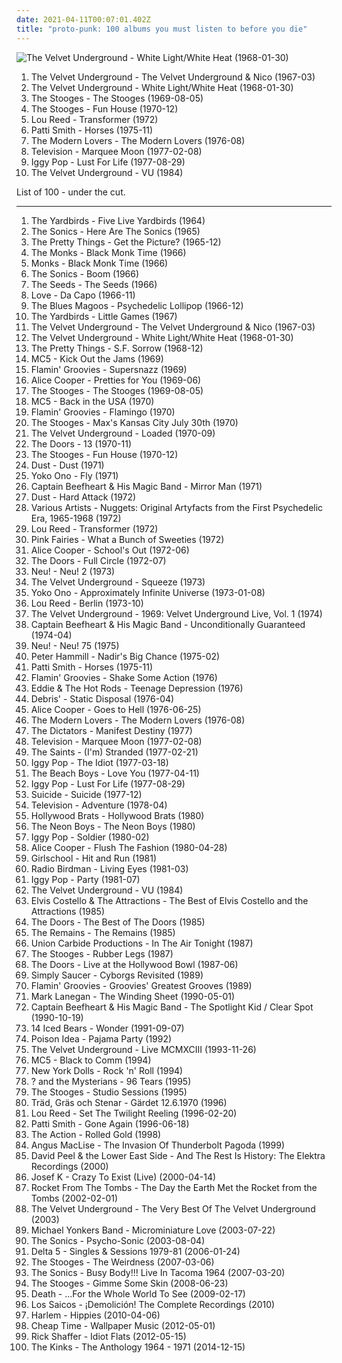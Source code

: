 ```yaml
---
date: 2021-04-11T00:07:01.402Z
title: "proto-punk: 100 albums you must listen to before you die"
---
```

![The Velvet Underground - White Light&#x2F;White Heat (1968-01-30)](http://coverartarchive.org/release/cad3294a-3ea9-3e0e-a426-fe9862571e34/15465460977-500.jpg "The Velvet Underground - White Light/White Heat (1968-01-30)")
<ol class="albums">
<li data-cover="http://coverartarchive.org/release/e2820d3f-bf0f-440f-b327-0a9c32e280d8/11733996765-500.jpg" data-tags="60s, rock, classic rock" role="button">The Velvet Underground - The Velvet Underground & Nico (1967-03)</li>
<li data-cover="http://coverartarchive.org/release/cad3294a-3ea9-3e0e-a426-fe9862571e34/15465460977-500.jpg" data-tags="proto-punk, 60s, rock, noise rock" role="button">The Velvet Underground - White Light/White Heat (1968-01-30)</li>
<li data-cover="http://coverartarchive.org/release/9259cb58-e233-4162-acb1-e739ff102568/1487674182-500.jpg" data-tags="garage rock" role="button">The Stooges - The Stooges (1969-08-05)</li>
<li data-cover="https://img.discogs.com/B_XQsc3AzhCIkH9DWzEyhbBZ0V4=/fit-in/600x594/filters:strip_icc():format(jpeg):mode_rgb():quality(90)/discogs-images/R-379038-1224357901.jpeg.jpg" data-tags="proto-punk, garage rock, 70s" role="button">The Stooges - Fun House (1970-12)</li>
<li data-cover="https://img.discogs.com/3OgnlZKNZ7-mZooFLllAA3hHYIA=/fit-in/500x500/filters:strip_icc():format(jpeg):mode_rgb():quality(90)/discogs-images/R-3635183-1338244251-7631.jpeg.jpg" data-tags="70s, rock, glam rock" role="button">Lou Reed - Transformer (1972)</li>
<li data-cover="http://coverartarchive.org/release/68a6756e-1c96-4590-9cbf-aa07696cba5e/3714201314-500.jpg" data-tags="rock, punk, 70s" role="button">Patti Smith - Horses (1975-11)</li>
<li data-cover="http://coverartarchive.org/release/06ab427b-06b4-482a-90c3-4981c294eadd/11939995493-500.jpg" data-tags="proto-punk, 70s" role="button">The Modern Lovers - The Modern Lovers (1976-08)</li>
<li data-cover="http://coverartarchive.org/release/5fb363d1-3bee-44ce-acfc-43fdb0d7c4aa/2761546755-500.jpg" data-tags="post-punk, 70s" role="button">Television - Marquee Moon (1977-02-08)</li>
<li data-cover="http://coverartarchive.org/release/e2cb1fb9-7117-4dae-9b40-9e5480301b9e/1499761435-500.jpg" data-tags="rock, 70s, punk rock" role="button">Iggy Pop - Lust For Life (1977-08-29)</li>
<li data-cover="http://coverartarchive.org/release/a2af3c5e-fb92-484f-851f-d26b27770d8b/15137212906-500.jpg" data-tags="classic rock, rock" role="button">The Velvet Underground - VU (1984)</li>
</ol>
List of 100 - under the cut.
<!-- more -->

_________________

<ol class="albums">
<li data-cover="https://img.discogs.com/-Qb3fR5oGYrJyaqvEBvznK_l7dA=/fit-in/600x594/filters:strip_icc():format(jpeg):mode_rgb():quality(90)/discogs-images/R-3877251-1347790095-2316.jpeg.jpg" data-tags="60s" role="button">
The Yardbirds - Five Live Yardbirds (1964)
</li>
<li data-cover="https://img.discogs.com/HLrxClv2IKZdaUuJsl2AMAqWWAY=/fit-in/589x600/filters:strip_icc():format(jpeg):mode_rgb():quality(90)/discogs-images/R-1044246-1306912408.jpeg.jpg" data-tags="garage rock, 60s" role="button">
The Sonics - Here Are The Sonics (1965)
</li>
<li data-cover="http://coverartarchive.org/release/753972e7-efc6-40ac-81fd-c821f246b19a/11923836402-500.jpg" data-tags="psychedelic, 60s" role="button">
The Pretty Things - Get the Picture? (1965-12)
</li>
<li data-cover="http://coverartarchive.org/release/7663b84e-2337-4f60-9842-10f6a9daed5d/11261431522-500.jpg" data-tags="garage rock, proto-punk, 60s" role="button">
The Monks - Black Monk Time (1966)
</li>
<li data-cover="http://coverartarchive.org/release/b2cc0dd8-3b30-4a42-a66d-e6e5c1e35808/9232308345-500.jpg" data-tags="proto-punk" role="button">
Monks - Black Monk Time (1966)
</li>
<li data-cover="http://coverartarchive.org/release/a6e36357-8bdc-4082-a39b-7221cf3d81c7/3370069882-500.jpg" data-tags="garage rock" role="button">
The Sonics - Boom (1966)
</li>
<li data-cover="http://coverartarchive.org/release/22862a47-2b63-4364-a00d-d38aa7cef4cd/4087870823-500.jpg" data-tags="garage rock, psychedelic" role="button">
The Seeds - The Seeds (1966)
</li>
<li data-cover="http://coverartarchive.org/release/58713cce-6dec-409a-b674-f30050f6fb82/5949082744-500.jpg" data-tags="psychedelic, 60s" role="button">
Love - Da Capo (1966-11)
</li>
<li data-cover="http://coverartarchive.org/release/93c4cc87-0ade-46c5-ba36-3c53adbc990b/16555915248-500.jpg" data-tags="psychedelic, 60s" role="button">
The Blues Magoos - Psychedelic Lollipop (1966-12)
</li>
<li data-cover="https://img.discogs.com/gQPgAbsUi6kH_y8KXsLN5Az47z0=/fit-in/600x599/filters:strip_icc():format(jpeg):mode_rgb():quality(90)/discogs-images/R-3789140-1344467788-2842.jpeg.jpg" data-tags="classic rock, 60s, rock, psychedelic, blues rock" role="button">
The Yardbirds - Little Games (1967)
</li>
<li data-cover="http://coverartarchive.org/release/e2820d3f-bf0f-440f-b327-0a9c32e280d8/11733996765-500.jpg" data-tags="60s, rock, classic rock" role="button">
The Velvet Underground - The Velvet Underground & Nico (1967-03)
</li>
<li data-cover="http://coverartarchive.org/release/cad3294a-3ea9-3e0e-a426-fe9862571e34/15465460977-500.jpg" data-tags="proto-punk, 60s, rock, noise rock" role="button">
The Velvet Underground - White Light/White Heat (1968-01-30)
</li>
<li data-cover="https://img.discogs.com/b-OAqmYv7bJaABfaCVF1edZ5JYU=/fit-in/300x298/filters:strip_icc():format(jpeg):mode_rgb():quality(90)/discogs-images/R-1085991-1190981637.jpeg.jpg" data-tags="psychedelic" role="button">
The Pretty Things - S.F. Sorrow (1968-12)
</li>
<li data-cover="http://coverartarchive.org/release/22f5e15f-7214-4caf-a6ce-9f6e0188a817/17000877457-500.jpg" data-tags="garage rock" role="button">
MC5 - Kick Out the Jams (1969)
</li>
<li data-cover="https://img.discogs.com/IQORfLRGbH2Nj1eP3iQGZ390c9M=/fit-in/349x351/filters:strip_icc():format(jpeg):mode_rgb():quality(90)/discogs-images/R-4552715-1368171911-9252.jpeg.jpg" data-tags="classic rock, power pop, garage rock, fancy album covers, cartoon album covers" role="button">
Flamin' Groovies - Supersnazz (1969)
</li>
<li data-cover="http://coverartarchive.org/release/d9a315a8-0195-3361-bdd4-897cda5fc1a6/9259341378-500.jpg" data-tags="psychedelic rock, hard rock, classic rock, rock" role="button">
Alice Cooper - Pretties for You (1969-06)
</li>
<li data-cover="http://coverartarchive.org/release/9259cb58-e233-4162-acb1-e739ff102568/1487674182-500.jpg" data-tags="garage rock" role="button">
The Stooges - The Stooges (1969-08-05)
</li>
<li data-cover="http://coverartarchive.org/release/1cb803b5-a446-48c5-a2d3-bd76be8820df/25111616371-500.jpg" data-tags="garage rock" role="button">
MC5 - Back in the USA (1970)
</li>
<li data-cover="http://coverartarchive.org/release/09487d3d-99d8-4ed2-8d0b-9ffce036fd01/13366801462-500.jpg" data-tags="studies, garage, rock and roll, proto-punk, pixies palace basement, rockitxten" role="button">
Flamin' Groovies - Flamingo (1970)
</li>
<li data-cover="https://img.discogs.com/9wjVre37-ssKR6cnY0p92pYXYjY=/fit-in/600x609/filters:strip_icc():format(jpeg):mode_rgb():quality(90)/discogs-images/R-3637215-1577301990-3224.jpeg.jpg" data-tags="classic rock, heavy metal, hard rock, punk rock, garage rock, glam rock, proto-punk, 70s hard rock, proto metal, proto punk, proto-metal, 70s heavy metal, 70s glam rock, maxs kansas city" role="button">
The Stooges - Max's Kansas City July 30th (1970)
</li>
<li data-cover="http://coverartarchive.org/release/3645588f-cdcf-4746-97ac-da059d332010/4529718708-500.jpg" data-tags="70s, classic rock" role="button">
The Velvet Underground - Loaded (1970-09)
</li>
<li data-cover="http://coverartarchive.org/release/830252e7-b6c1-4814-bd97-4504b8e84af0/13531915117-500.jpg" data-tags="60s, compilation" role="button">
The Doors - 13 (1970-11)
</li>
<li data-cover="https://img.discogs.com/B_XQsc3AzhCIkH9DWzEyhbBZ0V4=/fit-in/600x594/filters:strip_icc():format(jpeg):mode_rgb():quality(90)/discogs-images/R-379038-1224357901.jpeg.jpg" data-tags="proto-punk, garage rock, 70s" role="button">
The Stooges - Fun House (1970-12)
</li>
<li data-cover="https://img.discogs.com/Gm-UUVHe6oXdbrqqxuroD3igsOI=/fit-in/600x596/filters:strip_icc():format(jpeg):mode_rgb():quality(90)/discogs-images/R-4285792-1518860728-6237.jpeg.jpg" data-tags="hard rock" role="button">
Dust - Dust (1971)
</li>
<li data-cover="http://coverartarchive.org/release/ec38019b-fd6f-4697-8a27-b5a154aee7e8/20234920694-500.jpg" data-tags="experimental, avant-garde" role="button">
Yoko Ono - Fly (1971)
</li>
<li data-cover="http://coverartarchive.org/release/3e335ee5-ad12-45f6-89f0-7781c173f7fc/21730334418-500.jpg" data-tags="rock, classic, 70s, alternative, experimental, progressive rock, blues-rock, blues, psychedelic, avant garde, american, proto-punk, captain beefheart, only the best, underrated and overlooked, glorious vocals, c beefheart" role="button">
Captain Beefheart & His Magic Band - Mirror Man (1971)
</li>
<li data-cover="http://coverartarchive.org/release/5d73bb2c-f136-465c-bb54-a9978cae16df/15359722968-500.jpg" data-tags="classic rock, hard rock" role="button">
Dust - Hard Attack (1972)
</li>
<li data-cover="https://img.discogs.com/A35-h0vFiOrgR6z_80vehOgPEQU=/fit-in/600x600/filters:strip_icc():format(jpeg):mode_rgb():quality(90)/discogs-images/R-16584804-1608638308-7773.jpeg.jpg" data-tags="60s, garage rock, proto-punk" role="button">
Various Artists - Nuggets: Original Artyfacts from the First Psychedelic Era, 1965-1968 (1972)
</li>
<li data-cover="https://img.discogs.com/3OgnlZKNZ7-mZooFLllAA3hHYIA=/fit-in/500x500/filters:strip_icc():format(jpeg):mode_rgb():quality(90)/discogs-images/R-3635183-1338244251-7631.jpeg.jpg" data-tags="70s, rock, glam rock" role="button">
Lou Reed - Transformer (1972)
</li>
<li data-cover="https://img.discogs.com/hKoO7p9Zrhba-bSyRiyDD3T_ObQ=/fit-in/512x512/filters:strip_icc():format(jpeg):mode_rgb():quality(90)/discogs-images/R-1341672-1211146251.gif.jpg" data-tags="hard rock, progressive rock, psychedelic rock, rock 'n' roll, proto-punk, winewomensong" role="button">
Pink Fairies - What a Bunch of Sweeties (1972)
</li>
<li data-cover="http://coverartarchive.org/release/e28b9cba-289e-47a8-a8c0-8bf5c0c93f19/3987340872-500.jpg" data-tags="hard rock, classic rock" role="button">
Alice Cooper - School's Out (1972-06)
</li>
<li data-cover="http://coverartarchive.org/release/ce1d3c09-9f63-3853-b8d8-7453e3c93271/5909851552-500.jpg" data-tags="70s" role="button">
The Doors - Full Circle (1972-07)
</li>
<li data-cover="https://img.discogs.com/Wu1PJVoRMa21NUaTwVgpUxlyYGA=/fit-in/600x926/filters:strip_icc():format(jpeg):mode_rgb():quality(90)/discogs-images/R-13016021-1582540082-2550.jpeg.jpg" data-tags="krautrock" role="button">
Neu! - Neu! 2 (1973)
</li>
<li data-cover="http://coverartarchive.org/release/238392f6-d02f-4467-ba65-387f1f303563/22902543370-500.jpg" data-tags="doug yule, faux velvet underground" role="button">
The Velvet Underground - Squeeze (1973)
</li>
<li data-cover="https://img.discogs.com/-oFtRwyCdDOBC6doUIdUG2kF0rA=/fit-in/600x597/filters:strip_icc():format(jpeg):mode_rgb():quality(90)/discogs-images/R-1712230-1590076878-9814.jpeg.jpg" data-tags="dance, avant garde, psychedelic rock, proto-punk, protopunk, nancykitten all-time favourite albums, bfr" role="button">
Yoko Ono - Approximately Infinite Universe (1973-01-08)
</li>
<li data-cover="http://coverartarchive.org/release/1bbac75e-ce53-4508-9096-54415e9a1177/4584669129-500.jpg" data-tags="70s" role="button">
Lou Reed - Berlin (1973-10)
</li>
<li data-cover="https://img.discogs.com/GHTP4nIYLB4ibAJqp3cgROJFrs8=/fit-in/350x364/filters:strip_icc():format(jpeg):mode_rgb():quality(90)/discogs-images/R-5970404-1407699748-3782.jpeg.jpg" data-tags="70s, proto-punk" role="button">
The Velvet Underground - 1969: Velvet Underground Live, Vol. 1 (1974)
</li>
<li data-cover="https://img.discogs.com/28415784b9210344a4a62ec6cd31adb2d01b3637/images/spacer.gif" data-tags="progressive rock, blues, psychedelic" role="button">
Captain Beefheart & His Magic Band - Unconditionally Guaranteed (1974-04)
</li>
<li data-cover="http://coverartarchive.org/release/c1fa3fc4-5a73-3449-9abe-9c2f38e7b22e/23187067210-500.jpg" data-tags="krautrock" role="button">
Neu! - Neu! 75 (1975)
</li>
<li data-cover="https://img.discogs.com/4YincA5GiUpYRyCSQ78b-amMwSQ=/fit-in/600x607/filters:strip_icc():format(jpeg):mode_rgb():quality(90)/discogs-images/R-7892014-1515600506-6062.jpeg.jpg" data-tags="proto-punk" role="button">
Peter Hammill - Nadir's Big Chance (1975-02)
</li>
<li data-cover="http://coverartarchive.org/release/68a6756e-1c96-4590-9cbf-aa07696cba5e/3714201314-500.jpg" data-tags="rock, punk, 70s" role="button">
Patti Smith - Horses (1975-11)
</li>
<li data-cover="https://img.discogs.com/qJVThRxRZXFjSxQSVp7kKDw8NU4=/fit-in/600x600/filters:strip_icc():format(jpeg):mode_rgb():quality(90)/discogs-images/R-1971290-1391195073-4180.jpeg.jpg" data-tags="classic rock" role="button">
Flamin' Groovies - Shake Some Action (1976)
</li>
<li data-cover="https://img.discogs.com/qlSYMOTiQJ_M3Y8USlRmTkUrje0=/fit-in/600x590/filters:strip_icc():format(jpeg):mode_rgb():quality(90)/discogs-images/R-1960857-1274010731.jpeg.jpg" data-tags="new wave, proto-punk, pub rock" role="button">
Eddie & The Hot Rods - Teenage Depression (1976)
</li>
<li data-cover="https://img.discogs.com/yI6Z09DmSyrpxvyOb5pkixlTnoA=/fit-in/352x353/filters:strip_icc():format(jpeg):mode_rgb():quality(90)/discogs-images/R-1246515-1203485861.gif.jpg" data-tags="alternative, experimental, experimental rock, avant-garde, art rock, glam rock, art punk, proto-punk" role="button">
Debris' - Static Disposal (1976-04)
</li>
<li data-cover="https://img.discogs.com/EOV6DoffVVHUbw4k_O5MkcqUdgI=/fit-in/498x500/filters:strip_icc():format(jpeg):mode_rgb():quality(90)/discogs-images/R-663786-1290619664.jpeg.jpg" data-tags="rock, classic rock" role="button">
Alice Cooper - Goes to Hell (1976-06-25)
</li>
<li data-cover="http://coverartarchive.org/release/06ab427b-06b4-482a-90c3-4981c294eadd/11939995493-500.jpg" data-tags="proto-punk, 70s" role="button">
The Modern Lovers - The Modern Lovers (1976-08)
</li>
<li data-cover="http://coverartarchive.org/release/592a8527-c3b0-42fe-bf4f-58cd16e5e5ff/24589346521-500.jpg" data-tags="garage rock, proto-punk, iveldie best of 1977" role="button">
The Dictators - Manifest Destiny (1977)
</li>
<li data-cover="http://coverartarchive.org/release/5fb363d1-3bee-44ce-acfc-43fdb0d7c4aa/2761546755-500.jpg" data-tags="post-punk, 70s" role="button">
Television - Marquee Moon (1977-02-08)
</li>
<li data-cover="https://img.discogs.com/3tqMjgDKEUbMFk3ge3GAdBBAX_o=/fit-in/600x601/filters:strip_icc():format(jpeg):mode_rgb():quality(90)/discogs-images/R-2963994-1443996119-6003.jpeg.jpg" data-tags="punk, punk rock" role="button">
The Saints - (I'm) Stranded (1977-02-21)
</li>
<li data-cover="http://coverartarchive.org/release/31881496-3666-3b76-bdda-b24db24178ae/23464146422-500.jpg" data-tags="post-punk" role="button">
Iggy Pop - The Idiot (1977-03-18)
</li>
<li data-cover="http://coverartarchive.org/release/9963037c-06ec-4067-8095-0a93332db3e7/8726052762-500.jpg" data-tags="new wave, synthpop, proto-punk, brian wilson, proto-synthpop, av club permanent records, the world would be unbearable without it, happy as fuck" role="button">
The Beach Boys - Love You (1977-04-11)
</li>
<li data-cover="http://coverartarchive.org/release/e2cb1fb9-7117-4dae-9b40-9e5480301b9e/1499761435-500.jpg" data-tags="rock, 70s, punk rock" role="button">
Iggy Pop - Lust For Life (1977-08-29)
</li>
<li data-cover="http://coverartarchive.org/release/b1eb1417-9ba7-4579-8767-f97576021c37/14840216501-500.jpg" data-tags="experimental, electronic, electropunk" role="button">
Suicide - Suicide (1977-12)
</li>
<li data-cover="http://coverartarchive.org/release/5cc90116-6833-4271-8477-42fb5fbee846/20706339769-500.jpg" data-tags="post-punk" role="button">
Television - Adventure (1978-04)
</li>
<li data-cover="http://coverartarchive.org/release/502c3bc5-69be-435f-bec7-9d5d0c23be89/1051898179-500.jpg" data-tags="70s, london, england, glam rock, proto-punk, glam punk, 1970s, united kingdom" role="button">
Hollywood Brats - Hollywood Brats (1980)
</li>
<li data-cover="https://img.discogs.com/e_l0DBbwvYkP8V7UPe90Y_KExyc=/fit-in/600x604/filters:strip_icc():format(jpeg):mode_rgb():quality(90)/discogs-images/R-10476612-1498234719-9415.jpeg.jpg" data-tags="punk, lo-fi, garage rock, garage, proto-punk, bootleg, tremolo radio" role="button">
The Neon Boys - The Neon Boys (1980)
</li>
<li data-cover="http://coverartarchive.org/release/e0b9172e-8abe-4131-b208-0eec90d81411/6357317309-500.jpg" data-tags="conservative, punk" role="button">
Iggy Pop - Soldier (1980-02)
</li>
<li data-cover="https://img.discogs.com/QHIDaVKPoPNPK_S_2Qub4ys6qkw=/fit-in/600x556/filters:strip_icc():format(jpeg):mode_rgb():quality(90)/discogs-images/R-3028465-1331038657.jpeg.jpg" data-tags="classic rock, rock, hard rock, 80s, new wave" role="button">
Alice Cooper - Flush The Fashion (1980-04-28)
</li>
<li data-cover="https://img.discogs.com/toeDEPs2bMvgWN0N0AU1Afk_V-I=/fit-in/600x450/filters:strip_icc():format(jpeg):mode_rgb():quality(90)/discogs-images/R-5268103-1521665807-4054.jpeg.jpg" data-tags="heavy metal, nwobhm, hard rock" role="button">
Girlschool - Hit and Run (1981)
</li>
<li data-cover="http://coverartarchive.org/release/8dd72b37-3066-4bf1-9a55-eaae80f45474/29001786139-500.jpg" data-tags="proto-punk, garage punk, itunes, iveldie best of 1981" role="button">
Radio Birdman - Living Eyes (1981-03)
</li>
<li data-cover="http://coverartarchive.org/release/6d56f6b2-2913-3ec4-af22-06084d0cc28f/12601062710-500.jpg" data-tags="rock" role="button">
Iggy Pop - Party (1981-07)
</li>
<li data-cover="http://coverartarchive.org/release/a2af3c5e-fb92-484f-851f-d26b27770d8b/15137212906-500.jpg" data-tags="classic rock, rock" role="button">
The Velvet Underground - VU (1984)
</li>
<li data-cover="http://coverartarchive.org/release/ec8d69a9-e9b4-4690-9af6-3200ce5d6751/5319104284-500.jpg" data-tags="classic rock" role="button">
Elvis Costello & The Attractions - The Best of Elvis Costello and the Attractions (1985)
</li>
<li data-cover="https://img.discogs.com/fFEJ6AJ-UUlkXDMBnTn2PULqNxE=/fit-in/600x543/filters:strip_icc():format(jpeg):mode_rgb():quality(90)/discogs-images/R-397370-1604657610-1339.jpeg.jpg" data-tags="classic rock" role="button">
The Doors - The Best of The Doors (1985)
</li>
<li data-cover="http://coverartarchive.org/release/570473fd-bf88-4237-8bbb-38c17e046c46/28758486936-500.jpg" data-tags="garage rock" role="button">
The Remains - The Remains (1985)
</li>
<li data-cover="https://img.discogs.com/9puOmOSNshZZY6ou2La4FuNqeyk=/fit-in/600x598/filters:strip_icc():format(jpeg):mode_rgb():quality(90)/discogs-images/R-1161974-1214666265.jpeg.jpg" data-tags="garage rock, swedish" role="button">
Union Carbide Productions - In The Air Tonight (1987)
</li>
<li data-cover="https://img.discogs.com/B_XQsc3AzhCIkH9DWzEyhbBZ0V4=/fit-in/600x594/filters:strip_icc():format(jpeg):mode_rgb():quality(90)/discogs-images/R-379038-1224357901.jpeg.jpg" data-tags="proto-punk, proto punk" role="button">
The Stooges - Rubber Legs (1987)
</li>
<li data-cover="http://coverartarchive.org/release/527773ff-bc0e-445c-8df3-618ac8b3993c/1536925265-500.jpg" data-tags="live" role="button">
The Doors - Live at the Hollywood Bowl (1987-06)
</li>
<li data-cover="https://img.discogs.com/GW162sGjuvEDkyUbsdnlRxhTxa0=/fit-in/170x170/filters:strip_icc():format(jpeg):mode_rgb():quality(90)/discogs-images/R-1046717-1187804998.jpeg.jpg" data-tags="psychedelic rock, garage" role="button">
Simply Saucer - Cyborgs Revisited (1989)
</li>
<li data-cover="https://img.discogs.com/vfu4aPEmTYtMUjnzuQPioYaM3eU=/fit-in/600x600/filters:strip_icc():format(jpeg):mode_rgb():quality(90)/discogs-images/R-16693092-1609287992-8281.jpeg.jpg" data-tags="classic rock" role="button">
Flamin' Groovies - Groovies' Greatest Grooves (1989)
</li>
<li data-cover="http://coverartarchive.org/release/723fa46a-628d-44c9-8e22-8fba5ba44c6c/2947394304-500.jpg" data-tags="rock, 90s" role="button">
Mark Lanegan - The Winding Sheet (1990-05-01)
</li>
<li data-cover="http://coverartarchive.org/release/ae4ac020-ee1f-4e78-80cb-a72f8c030054/25083210194-500.jpg" data-tags="blues" role="button">
Captain Beefheart & His Magic Band - The Spotlight Kid / Clear Spot (1990-10-19)
</li>
<li data-cover="http://coverartarchive.org/release/b67605a1-0455-455e-b370-7c33a8967d4a/28300493886-500.jpg" data-tags="pop, british, twee pop, shoegaze, 90s, proto-punk, c86" role="button">
14 Iced Bears - Wonder (1991-09-07)
</li>
<li data-cover="https://img.discogs.com/IDYHoQzDlgG64I1UdsAeP6AcYXk=/fit-in/300x294/filters:strip_icc():format(jpeg):mode_rgb():quality(90)/discogs-images/R-1069598-1189799594.jpeg.jpg" data-tags="hardcore, garage, proto-punk, rock'n'roll" role="button">
Poison Idea - Pajama Party (1992)
</li>
<li data-cover="http://coverartarchive.org/release/696d1e87-ad32-4821-a5ff-2fdd95f6b8d1/8015502307-500.jpg" data-tags="the velvet underground" role="button">
The Velvet Underground - Live MCMXCIII (1993-11-26)
</li>
<li data-cover="https://img.discogs.com/YUvIq3iNuFf82mAVGrjW5FIF43I=/fit-in/600x602/filters:strip_icc():format(jpeg):mode_rgb():quality(90)/discogs-images/R-3500648-1469148217-4160.jpeg.jpg" data-tags="60s" role="button">
MC5 - Black to Comm (1994)
</li>
<li data-cover="http://coverartarchive.org/release/7c5b3d96-8108-44c7-ad83-d8cb790ad821/26350510586-500.jpg" data-tags="rock, classic, glam rock, proto-punk, fuzzy guitar goodness, paredes de coura 2007, drunk tank singalong tune, lock n lorr" role="button">
New York Dolls - Rock 'n' Roll (1994)
</li>
<li data-cover="http://coverartarchive.org/release/a8fff4a7-3f3c-4027-b13a-b0f51b40af24/22145029461-500.jpg" data-tags="garage rock" role="button">
? and the Mysterians - 96 Tears (1995)
</li>
<li data-cover="http://coverartarchive.org/release/b8a7408a-01a9-4a10-a699-bb7446fd57d1/8067062041-500.jpg" data-tags="classic rock, heavy metal, hard rock, punk rock, garage rock, glam rock, proto-punk, 70s hard rock, proto metal, proto punk, proto-metal, 70s heavy metal, 70s glam rock" role="button">
The Stooges - Studio Sessions (1995)
</li>
<li data-cover="http://coverartarchive.org/release/aa11a0a5-d91b-4daf-9f07-7ab71ad54401/9551953175-500.jpg" data-tags="experimental rock, proto-punk, jam bands" role="button">
Träd, Gräs och Stenar - Gärdet 12.6.1970 (1996)
</li>
<li data-cover="http://coverartarchive.org/release/94d5c090-1299-4434-9d4a-4b4460f931d2/21078020121-500.jpg" data-tags="rock, 90s" role="button">
Lou Reed - Set The Twilight Reeling (1996-02-20)
</li>
<li data-cover="http://coverartarchive.org/release/888bc005-3878-4054-b548-75ca8bdfe801/3774205017-500.jpg" data-tags="90s, rock, patti smith" role="button">
Patti Smith - Gone Again (1996-06-18)
</li>
<li data-cover="http://coverartarchive.org/release/4b411121-4a41-4032-9e1f-ae7c3ce15328/10916053750-500.jpg" data-tags="60s" role="button">
The Action - Rolled Gold (1998)
</li>
<li data-cover="https://img.discogs.com/X-2Ft9SS0UK6Gsgq-E7YyhKBe08=/fit-in/594x600/filters:strip_icc():format(jpeg):mode_rgb():quality(90)/discogs-images/R-440194-1256893055.jpeg.jpg" data-tags="experimental, drone, fluxus, freak out" role="button">
Angus MacLise - The Invasion Of Thunderbolt Pagoda (1999)
</li>
<li data-cover="https://img.discogs.com/Z3e_i_mMEakC_nEb9yuB6tizeL4=/fit-in/600x607/filters:strip_icc():format(jpeg):mode_rgb():quality(90)/discogs-images/R-1322000-1437819479-1156.jpeg.jpg" data-tags="proto-punk, hippie, hippy, pothead" role="button">
David Peel & the Lower East Side - And The Rest Is History: The Elektra Recordings (2000)
</li>
<li data-cover="https://img.discogs.com/11BoLcad0YxQOtlgBbET5R6KHsA=/fit-in/400x397/filters:strip_icc():format(jpeg):mode_rgb():quality(90)/discogs-images/R-1380615-1222407511.jpeg.jpg" data-tags="new wave, post-punk, proto-punk" role="button">
Josef K - Crazy To Exist (Live) (2000-04-14)
</li>
<li data-cover="http://coverartarchive.org/release/53f404d4-2d22-4ffa-9af8-cccba8bdc3c3/14521210692-500.jpg" data-tags="proto-punk, garage rock" role="button">
Rocket From The Tombs - The Day the Earth Met the Rocket from the Tombs (2002-02-01)
</li>
<li data-cover="http://coverartarchive.org/release/5a7eccff-573d-4278-bbc6-24fa3867a673/21784061086-500.jpg" data-tags="rock" role="button">
The Velvet Underground - The Very Best Of The Velvet Underground (2003)
</li>
<li data-cover="https://img.discogs.com/z11teWNjH4-8MqO0AZcqkOss4I8=/fit-in/600x597/filters:strip_icc():format(jpeg):mode_rgb():quality(90)/discogs-images/R-925463-1379517432-8676.jpeg.jpg" data-tags="psychedelic, psychedelic rock, proto-punk" role="button">
Michael Yonkers Band - Microminiature Love (2003-07-22)
</li>
<li data-cover="http://coverartarchive.org/release/dfe679d2-f250-420c-b04d-138f72ab60e1/11013234877-500.jpg" data-tags="garage rock" role="button">
The Sonics - Psycho-Sonic (2003-08-04)
</li>
<li data-cover="http://coverartarchive.org/release/c739b651-90c8-428c-9462-3f066cf189de/9664834681-500.jpg" data-tags="post-punk" role="button">
Delta 5 - Singles & Sessions 1979-81 (2006-01-24)
</li>
<li data-cover="http://coverartarchive.org/release/b5d99cd2-561f-4a02-944b-e7b8becd1f73/14839234606-500.jpg" data-tags="proto-punk, punk" role="button">
The Stooges - The Weirdness (2007-03-06)
</li>
<li data-cover="https://img.discogs.com/NvzEitHeovC5mtRcxXp3YIvsdaQ=/fit-in/500x507/filters:strip_icc():format(jpeg):mode_rgb():quality(90)/discogs-images/R-1049700-1384276859-9021.jpeg.jpg" data-tags="rock, 60s, lo-fi, garage rock, garage, live, rock and roll, proto-punk" role="button">
The Sonics - Busy Body!!! Live In Tacoma 1964 (2007-03-20)
</li>
<li data-cover="http://coverartarchive.org/release/72b3c848-e0ab-4fd1-9d2b-1630642afc32/8305869485-500.jpg" data-tags="garage rock" role="button">
The Stooges - Gimme Some Skin (2008-06-23)
</li>
<li data-cover="http://coverartarchive.org/release/e9a58849-fec6-493f-b664-b2f57c450687/13889169524-500.jpg" data-tags="proto-punk" role="button">
Death - ...For the Whole World To See (2009-02-17)
</li>
<li data-cover="https://img.discogs.com/gOLVJFOOcZGwSnwKcllU0MaSIjU=/fit-in/600x599/filters:strip_icc():format(jpeg):mode_rgb():quality(90)/discogs-images/R-2617270-1364510667-2588.jpeg.jpg" data-tags="garage  rock" role="button">
Los Saicos - ¡Demolición! The Complete Recordings (2010)
</li>
<li data-cover="http://coverartarchive.org/release/ac397e36-9792-4f50-8898-bd3c8cca60d1/13453650447-500.jpg" data-tags="garage rock" role="button">
Harlem - Hippies (2010-04-06)
</li>
<li data-cover="http://coverartarchive.org/release/bd523d62-ea0a-4d10-9a6a-a121f69eb5dc/3827161144-500.jpg" data-tags="punk" role="button">
Cheap Time - Wallpaper Music (2012-05-01)
</li>
<li data-cover="http://coverartarchive.org/release/01682ed7-3529-4af9-84f0-2a5527387a58/1111512012-500.jpg" data-tags="alternative, philadelphia, garage rock revival, guitar, retro, american, bluesy, slide guitar, garage rock, aggressive, garage, male vocalist, rhythm and blues, 60's, proto-punk, punk blues, the cramps, the rolling stones, grinderman, fat possum, rock & roll, the black keys, the yardbirds, trashy blues, garage-blues, flat duo jets, heartless bastards, eric burdon, the dead weather, hill country blues, the detroit cobras, the greenhornes, junior kimbrough, gun club, slim harpo, the pretty things, hasil adkins, rl burnside, raw blues, rock n blues, blues groove, jon spencer and the blues explosion, blues  explosion, the black rebel motorcycle club, the soledad brothers, the rancouters, jessie  mae hemphill, charles caldwell, bantam rooster, the blackwater fever, asie payton, rick shaffer, immortal lee county killers, phil may" role="button">
Rick Shaffer - Idiot Flats (2012-05-15)
</li>
<li data-cover="https://img.discogs.com/GwDM40pKnJv3DtGHX81-A867nhk=/fit-in/600x594/filters:strip_icc():format(jpeg):mode_rgb():quality(90)/discogs-images/R-5590525-1397409758-2615.jpeg.jpg" data-tags="british, garage rock, rock and roll, rhythm and blues, british invasion, proto-punk, mod, garage peppermint, rock peppermint, folk-rock peppermint" role="button">
The Kinks - The Anthology 1964 - 1971 (2014-12-15)
</li>
</ol>